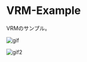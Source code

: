 # VRM-Example

VRMのサンプル。

![gif](https://i.gyazo.com/c5a592be63887d1a2a0a00d5e7798d34.gif)

![gif2](https://i.gyazo.com/1d6c7b5d7af821758563482898a135f5.gif)
